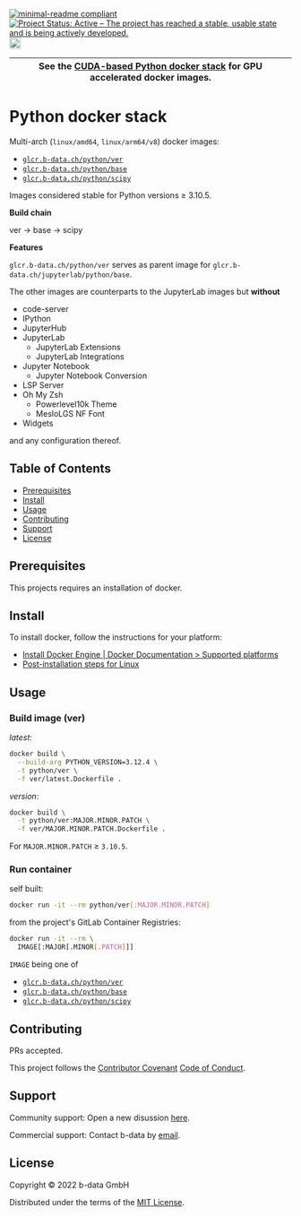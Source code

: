 [![minimal-readme compliant](https://img.shields.io/badge/readme%20style-minimal-brightgreen.svg)](https://github.com/RichardLitt/standard-readme/blob/master/example-readmes/minimal-readme.md) [![Project Status: Active – The project has reached a stable, usable state and is being actively developed.](https://www.repostatus.org/badges/latest/active.svg)](https://www.repostatus.org/#active) <a href="https://liberapay.com/benz0li/donate"><img src="https://liberapay.com/assets/widgets/donate.svg" alt="Donate using Liberapay" height="20"></a>

| See the [CUDA-based Python docker stack](CUDA.md) for GPU accelerated docker images. |
|--------------------------------------------------------------------------------------|

# Python docker stack

Multi-arch (`linux/amd64`, `linux/arm64/v8`) docker images:

* [`glcr.b-data.ch/python/ver`](https://gitlab.b-data.ch/python/ver/container_registry)
* [`glcr.b-data.ch/python/base`](https://gitlab.b-data.ch/python/base/container_registry)
* [`glcr.b-data.ch/python/scipy`](https://gitlab.b-data.ch/python/scipy/container_registry)

Images considered stable for Python versions ≥ 3.10.5.

**Build chain**

ver → base → scipy

**Features**

`glcr.b-data.ch/python/ver` serves as parent image for
`glcr.b-data.ch/jupyterlab/python/base`.

The other images are counterparts to the JupyterLab images but **without**

* code-server
* IPython
* JupyterHub
* JupyterLab
  * JupyterLab Extensions
  * JupyterLab Integrations
* Jupyter Notebook
  * Jupyter Notebook Conversion
* LSP Server
* Oh My Zsh
  * Powerlevel10k Theme
  * MesloLGS NF Font
* Widgets

and any configuration thereof.

## Table of Contents

* [Prerequisites](#prerequisites)
* [Install](#install)
* [Usage](#usage)
* [Contributing](#contributing)
* [Support](#support)
* [License](#license)

## Prerequisites

This projects requires an installation of docker.

## Install

To install docker, follow the instructions for your platform:

* [Install Docker Engine | Docker Documentation > Supported platforms](https://docs.docker.com/engine/install/#supported-platforms)
* [Post-installation steps for Linux](https://docs.docker.com/engine/install/linux-postinstall/)

## Usage

### Build image (ver)

*latest*:

```bash
docker build \
  --build-arg PYTHON_VERSION=3.12.4 \
  -t python/ver \
  -f ver/latest.Dockerfile .
```

*version*:

```bash
docker build \
  -t python/ver:MAJOR.MINOR.PATCH \
  -f ver/MAJOR.MINOR.PATCH.Dockerfile .
```

For `MAJOR.MINOR.PATCH` ≥ `3.10.5`.

### Run container

self built:

```bash
docker run -it --rm python/ver[:MAJOR.MINOR.PATCH]
```

from the project's GitLab Container Registries:

```bash
docker run -it --rm \
  IMAGE[:MAJOR[.MINOR[.PATCH]]]
```

`IMAGE` being one of

* [`glcr.b-data.ch/python/ver`](https://gitlab.b-data.ch/python/ver/container_registry)
* [`glcr.b-data.ch/python/base`](https://gitlab.b-data.ch/python/base/container_registry)
* [`glcr.b-data.ch/python/scipy`](https://gitlab.b-data.ch/python/scipy/container_registry)

## Contributing

PRs accepted.

This project follows the
[Contributor Covenant](https://www.contributor-covenant.org)
[Code of Conduct](CODE_OF_CONDUCT.md).

## Support

Community support: Open a new disussion
[here](https://github.com/orgs/b-data/discussions).

Commercial support: Contact b-data by [email](mailto:support@b-data.ch).

## License

Copyright © 2022 b-data GmbH

Distributed under the terms of the [MIT License](LICENSE).
